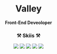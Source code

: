 
<div align="center">

# Valley
<b>Front-End Deveoloper</b>

### ⚒️ Skiis ⚒️

<img src="https://img.shields.io/badge/Javascript-yellow?style=flat-square&logo=Javascript&logoColor=white"/> <img src="https://img.shields.io/badge/Typescript-blue?style=flat-square&logo=Typescript&logoColor=white"/> <img src="https://img.shields.io/badge/React-blue?style=flat-square&logo=React&logoColor=white"/> <img src="https://img.shields.io/badge/Next-blue?style=flat-square&logo=Next.js&logoColor=white"/> <img src="https://img.shields.io/badge/NodeJs-green?style=flat-square&logo=Node.js&logoColor=white"/>

</div>
